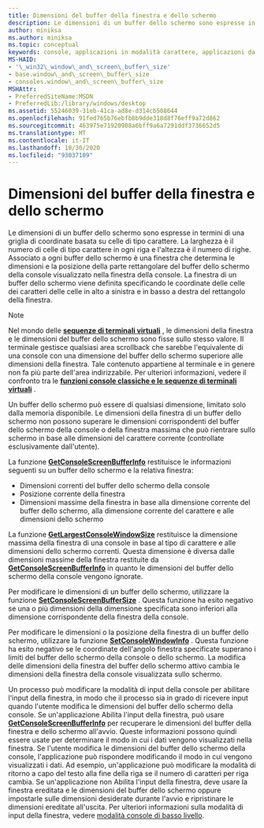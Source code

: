 ```yaml
---
title: Dimensioni del buffer della finestra e dello schermo
description: Le dimensioni di un buffer dello schermo sono espresse in termini di una griglia di coordinate basata su celle di tipo carattere.
author: miniksa
ms.author: miniksa
ms.topic: conceptual
keywords: console, applicazioni in modalità carattere, applicazioni da riga di comando, applicazioni di terminale, api della console
MS-HAID:
- '\_win32\_window\_and\_screen\_buffer\_size'
- base.window\_and\_screen\_buffer\_size
- consoles.window\_and\_screen\_buffer\_size
MSHAttr:
- PreferredSiteName:MSDN
- PreferredLib:/library/windows/desktop
ms.assetid: 55246039-31eb-41ca-ad8e-d314cb508644
ms.openlocfilehash: 91fed765b76ebfb8b9dde318d8f76eff9a72d862
ms.sourcegitcommit: 463975e71920908a6bff9a6a7291ddf3736652d5
ms.translationtype: MT
ms.contentlocale: it-IT
ms.lasthandoff: 10/30/2020
ms.locfileid: "93037109"
---
```

# <a name="window-and-screen-buffer-size"></a>Dimensioni del buffer della finestra e dello schermo

Le dimensioni di un buffer dello schermo sono espresse in termini di una griglia di coordinate basata su celle di tipo carattere. La larghezza è il numero di celle di tipo carattere in ogni riga e l'altezza è il numero di righe. Associato a ogni buffer dello schermo è una finestra che determina le dimensioni e la posizione della parte rettangolare del buffer dello schermo della console visualizzato nella finestra della console. La finestra di un buffer dello schermo viene definita specificando le coordinate delle celle dei caratteri delle celle in alto a sinistra e in basso a destra del rettangolo della finestra.

> [!NOTE]
> Nel mondo delle **[sequenze di terminali virtuali](console-virtual-terminal-sequences.md)** , le dimensioni della finestra e le dimensioni del buffer dello schermo sono fisse sullo stesso valore. Il terminale gestisce qualsiasi area scrollback che sarebbe l'equivalente di una console con una dimensione del buffer dello schermo superiore alle dimensioni della finestra. Tale contenuto appartiene al terminale e in genere non fa più parte dell'area indirizzabile. Per ulteriori informazioni, vedere il confronto tra le **[funzioni console classiche e le sequenze di terminali virtuali](classic-vs-vt.md)** .

Un buffer dello schermo può essere di qualsiasi dimensione, limitato solo dalla memoria disponibile. Le dimensioni della finestra di un buffer dello schermo non possono superare le dimensioni corrispondenti del buffer dello schermo della console o della finestra massima che può rientrare sullo schermo in base alle dimensioni del carattere corrente (controllate esclusivamente dall'utente).

La funzione [**GetConsoleScreenBufferInfo**](getconsolescreenbufferinfo.md) restituisce le informazioni seguenti su un buffer dello schermo e la relativa finestra:

- Dimensioni correnti del buffer dello schermo della console
- Posizione corrente della finestra
- Dimensioni massime della finestra in base alla dimensione corrente del buffer dello schermo, alla dimensione corrente del carattere e alle dimensioni dello schermo

La funzione [**GetLargestConsoleWindowSize**](getlargestconsolewindowsize.md) restituisce la dimensione massima della finestra di una console in base al tipo di carattere e alle dimensioni dello schermo correnti. Questa dimensione è diversa dalle dimensioni massime della finestra restituite da [**GetConsoleScreenBufferInfo**](getconsolescreenbufferinfo.md) in quanto le dimensioni del buffer dello schermo della console vengono ignorate.

Per modificare le dimensioni di un buffer dello schermo, utilizzare la funzione [**SetConsoleScreenBufferSize**](setconsolescreenbuffersize.md) . Questa funzione ha esito negativo se una o più dimensioni della dimensione specificata sono inferiori alla dimensione corrispondente della finestra della console.

Per modificare le dimensioni o la posizione della finestra di un buffer dello schermo, utilizzare la funzione [**SetConsoleWindowInfo**](setconsolewindowinfo.md) . Questa funzione ha esito negativo se le coordinate dell'angolo finestra specificate superano i limiti del buffer dello schermo della console o dello schermo. La modifica delle dimensioni della finestra del buffer dello schermo attivo cambia le dimensioni della finestra della console visualizzata sullo schermo.

Un processo può modificare la modalità di input della console per abilitare l'input della finestra, in modo che il processo sia in grado di ricevere input quando l'utente modifica le dimensioni del buffer dello schermo della console. Se un'applicazione Abilita l'input della finestra, può usare [**GetConsoleScreenBufferInfo**](getconsolescreenbufferinfo.md) per recuperare le dimensioni del buffer della finestra e dello schermo all'avvio. Queste informazioni possono quindi essere usate per determinare il modo in cui i dati vengono visualizzati nella finestra. Se l'utente modifica le dimensioni del buffer dello schermo della console, l'applicazione può rispondere modificando il modo in cui vengono visualizzati i dati. Ad esempio, un'applicazione può modificare la modalità di ritorno a capo del testo alla fine della riga se il numero di caratteri per riga cambia. Se un'applicazione non Abilita l'input della finestra, deve usare la finestra ereditata e le dimensioni del buffer dello schermo oppure impostarle sulle dimensioni desiderate durante l'avvio e ripristinare le dimensioni ereditate all'uscita. Per ulteriori informazioni sulla modalità di input della finestra, vedere [modalità console di basso livello](low-level-console-modes.md).
